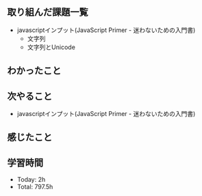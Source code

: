 ## 取り組んだ課題一覧
- javascriptインプット(JavaScript Primer - 迷わないための入門書)
    - 文字列
    - 文字列とUnicode
## わかったこと
## 次やること
- javascriptインプット(JavaScript Primer - 迷わないための入門書)
## 感じたこと
## 学習時間
- Today: 2h
- Total: 797.5h